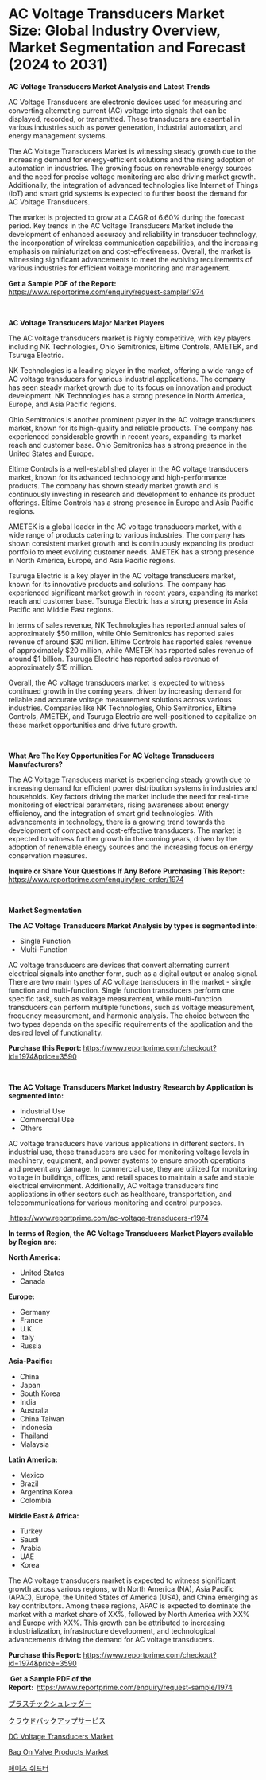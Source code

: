 <p><h1>AC Voltage Transducers Market Size: Global Industry Overview, Market Segmentation and Forecast (2024 to 2031)</h1></p><p><strong>AC Voltage Transducers Market Analysis and Latest Trends</strong></p>
<p><p>AC Voltage Transducers are electronic devices used for measuring and converting alternating current (AC) voltage into signals that can be displayed, recorded, or transmitted. These transducers are essential in various industries such as power generation, industrial automation, and energy management systems.</p><p>The AC Voltage Transducers Market is witnessing steady growth due to the increasing demand for energy-efficient solutions and the rising adoption of automation in industries. The growing focus on renewable energy sources and the need for precise voltage monitoring are also driving market growth. Additionally, the integration of advanced technologies like Internet of Things (IoT) and smart grid systems is expected to further boost the demand for AC Voltage Transducers.</p><p>The market is projected to grow at a CAGR of 6.60% during the forecast period. Key trends in the AC Voltage Transducers Market include the development of enhanced accuracy and reliability in transducer technology, the incorporation of wireless communication capabilities, and the increasing emphasis on miniaturization and cost-effectiveness. Overall, the market is witnessing significant advancements to meet the evolving requirements of various industries for efficient voltage monitoring and management.</p></p>
<p><strong>Get a Sample PDF of the Report:&nbsp;</strong> <a href="https://www.reportprime.com/enquiry/request-sample/1974">https://www.reportprime.com/enquiry/request-sample/1974</a></p>
<p>&nbsp;</p>
<p><strong>AC Voltage Transducers Major Market Players</strong></p>
<p><p>The AC voltage transducers market is highly competitive, with key players including NK Technologies, Ohio Semitronics, Eltime Controls, AMETEK, and Tsuruga Electric. </p><p>NK Technologies is a leading player in the market, offering a wide range of AC voltage transducers for various industrial applications. The company has seen steady market growth due to its focus on innovation and product development. NK Technologies has a strong presence in North America, Europe, and Asia Pacific regions.</p><p>Ohio Semitronics is another prominent player in the AC voltage transducers market, known for its high-quality and reliable products. The company has experienced considerable growth in recent years, expanding its market reach and customer base. Ohio Semitronics has a strong presence in the United States and Europe.</p><p>Eltime Controls is a well-established player in the AC voltage transducers market, known for its advanced technology and high-performance products. The company has shown steady market growth and is continuously investing in research and development to enhance its product offerings. Eltime Controls has a strong presence in Europe and Asia Pacific regions.</p><p>AMETEK is a global leader in the AC voltage transducers market, with a wide range of products catering to various industries. The company has shown consistent market growth and is continuously expanding its product portfolio to meet evolving customer needs. AMETEK has a strong presence in North America, Europe, and Asia Pacific regions.</p><p>Tsuruga Electric is a key player in the AC voltage transducers market, known for its innovative products and solutions. The company has experienced significant market growth in recent years, expanding its market reach and customer base. Tsuruga Electric has a strong presence in Asia Pacific and Middle East regions.</p><p>In terms of sales revenue, NK Technologies has reported annual sales of approximately $50 million, while Ohio Semitronics has reported sales revenue of around $30 million. Eltime Controls has reported sales revenue of approximately $20 million, while AMETEK has reported sales revenue of around $1 billion. Tsuruga Electric has reported sales revenue of approximately $15 million.</p><p>Overall, the AC voltage transducers market is expected to witness continued growth in the coming years, driven by increasing demand for reliable and accurate voltage measurement solutions across various industries. Companies like NK Technologies, Ohio Semitronics, Eltime Controls, AMETEK, and Tsuruga Electric are well-positioned to capitalize on these market opportunities and drive future growth.</p></p>
<p>&nbsp;</p>
<p><strong>What Are The Key Opportunities For AC Voltage Transducers Manufacturers?</strong></p>
<p><p>The AC Voltage Transducers market is experiencing steady growth due to increasing demand for efficient power distribution systems in industries and households. Key factors driving the market include the need for real-time monitoring of electrical parameters, rising awareness about energy efficiency, and the integration of smart grid technologies. With advancements in technology, there is a growing trend towards the development of compact and cost-effective transducers. The market is expected to witness further growth in the coming years, driven by the adoption of renewable energy sources and the increasing focus on energy conservation measures.</p></p>
<p><strong>Inquire or Share Your Questions If Any Before Purchasing This Report:</strong> <a href="https://www.reportprime.com/enquiry/pre-order/1974">https://www.reportprime.com/enquiry/pre-order/1974</a></p>
<p>&nbsp;</p>
<p><strong>Market Segmentation</strong></p>
<p><strong>The AC Voltage Transducers Market Analysis by types is segmented into:</strong></p>
<p><ul><li>Single Function</li><li>Multi-Function</li></ul></p>
<p><p>AC voltage transducers are devices that convert alternating current electrical signals into another form, such as a digital output or analog signal. There are two main types of AC voltage transducers in the market - single function and multi-function. Single function transducers perform one specific task, such as voltage measurement, while multi-function transducers can perform multiple functions, such as voltage measurement, frequency measurement, and harmonic analysis. The choice between the two types depends on the specific requirements of the application and the desired level of functionality.</p></p>
<p><strong>Purchase this Report:&nbsp;</strong><a href="https://www.reportprime.com/checkout?id=1974&price=3590">https://www.reportprime.com/checkout?id=1974&price=3590</a></p>
<p>&nbsp;</p>
<p><strong>The AC Voltage Transducers Market Industry Research by Application is segmented into:</strong></p>
<p><ul><li>Industrial Use</li><li>Commercial Use</li><li>Others</li></ul></p>
<p><p>AC voltage transducers have various applications in different sectors. In industrial use, these transducers are used for monitoring voltage levels in machinery, equipment, and power systems to ensure smooth operations and prevent any damage. In commercial use, they are utilized for monitoring voltage in buildings, offices, and retail spaces to maintain a safe and stable electrical environment. Additionally, AC voltage transducers find applications in other sectors such as healthcare, transportation, and telecommunications for various monitoring and control purposes.</p></p>
<p><a href="https://www.reportprime.com/ac-voltage-transducers-r1974">&nbsp;https://www.reportprime.com/ac-voltage-transducers-r1974</a></p>
<p><strong>In terms of Region, the AC Voltage Transducers Market Players available by Region are:</strong></p>
<p>
    <p> <strong> North America: </strong>
        <ul>
            <li>United States</li>
            <li>Canada</li>
        </ul>
        </p> 
    <p> <strong> Europe: </strong>
        <ul>
            <li>Germany</li>
            <li>France</li>
            <li>U.K.</li>
            <li>Italy</li>
            <li>Russia</li>
        </ul>
        </p> 
    <p> <strong> Asia-Pacific: </strong>
        <ul>
            <li>China</li>
            <li>Japan</li>
            <li>South Korea</li>
            <li>India</li>
            <li>Australia</li>
            <li>China Taiwan</li>
            <li>Indonesia</li>
            <li>Thailand</li>
            <li>Malaysia</li>
        </ul>
        </p> 
    <p> <strong> Latin America: </strong>
        <ul>
            <li>Mexico</li>
            <li>Brazil</li>
            <li>Argentina Korea</li>
            <li>Colombia</li>
        </ul>
        </p> 
    <p> <strong> Middle East & Africa: </strong>
        <ul>
            <li>Turkey</li>
            <li>Saudi</li>
            <li>Arabia</li>
            <li>UAE</li>
            <li>Korea</li>
        </ul>
    </p>
    </p>
<p><p>The AC voltage transducers market is expected to witness significant growth across various regions, with North America (NA), Asia Pacific (APAC), Europe, the United States of America (USA), and China emerging as key contributors. Among these regions, APAC is expected to dominate the market with a market share of XX%, followed by North America with XX% and Europe with XX%. This growth can be attributed to increasing industrialization, infrastructure development, and technological advancements driving the demand for AC voltage transducers.</p></p>
<p><strong>Purchase this Report: </strong><a href="https://www.reportprime.com/checkout?id=1974&price=3590">https://www.reportprime.com/checkout?id=1974&price=3590</a></p>
<p>&nbsp;<strong>Get a Sample PDF of the Report:&nbsp;&nbsp;</strong><a href="https://www.reportprime.com/enquiry/request-sample/1974">https://www.reportprime.com/enquiry/request-sample/1974</a></p>
<p><strong></strong></p>
<p><p><a href="https://github.com/vtbvgl20191192/Market-Research-Report-List-2/blob/main/355588171801.md">プラスチックシュレッダー</a></p><p><a href="https://github.com/laurenreichert/Market-Research-Report-List-1/blob/main/457495271802.md">クラウドバックアップサービス</a></p><p><a href="https://github.com/MyrticeDare2023/Market-Research-Report-List-1/blob/main/dc-voltage-transducers-market.md">DC Voltage Transducers Market</a></p><p><a href="https://issuu.com/reportprime-2/docs/bag-on-valve-products-market-size-2030.pptx">Bag On Valve Products Market</a></p><p><a href="https://github.com/joannescott9078/Market-Research-Report-List-1/blob/main/510884768998.md">페이즈 쉬프터</a></p></p>